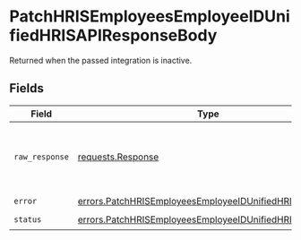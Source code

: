 # PatchHRISEmployeesEmployeeIDUnifiedHRISAPIResponseBody

Returned when the passed integration is inactive.


## Fields

| Field                                                                                                                              | Type                                                                                                                               | Required                                                                                                                           | Description                                                                                                                        |
| ---------------------------------------------------------------------------------------------------------------------------------- | ---------------------------------------------------------------------------------------------------------------------------------- | ---------------------------------------------------------------------------------------------------------------------------------- | ---------------------------------------------------------------------------------------------------------------------------------- |
| `raw_response`                                                                                                                     | [requests.Response](https://requests.readthedocs.io/en/latest/api/#requests.Response)                                              | :heavy_minus_sign:                                                                                                                 | Raw HTTP response; suitable for custom response parsing                                                                            |
| `error`                                                                                                                            | [errors.PatchHRISEmployeesEmployeeIDUnifiedHRISAPIError](../../models/errors/patchhrisemployeesemployeeidunifiedhrisapierror.md)   | :heavy_check_mark:                                                                                                                 | N/A                                                                                                                                |
| `status`                                                                                                                           | [errors.PatchHRISEmployeesEmployeeIDUnifiedHRISAPIStatus](../../models/errors/patchhrisemployeesemployeeidunifiedhrisapistatus.md) | :heavy_check_mark:                                                                                                                 | N/A                                                                                                                                |